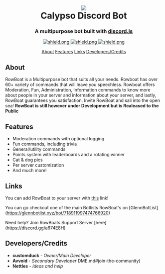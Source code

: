 <h1 align="center">
  <br>
  <a href="https://github.com/sabattle/CalypsoBot"><img src="./data/images/Calypso_Title.png"></a>
  <br>
  Calypso Discord Bot
  <br>
</h1>

<h3 align=center>A multipurpose bot built with <a href=https://github.com/discordjs/discord.js>discord.js</a></h3>


<div align=center>

  <a href="https://discord.gg/pnYVdut">
    <img src="https://discordapp.com/api/guilds/709992782252474429/widget.png?style=shield" alt="shield.png">
  </a>

  <a href="https://github.com/discordjs">
    <img src="https://img.shields.io/badge/discord.js-v11.6.4-blue.svg?logo=npm" alt="shield.png">
  </a>

  <a href="https://github.com/sabattle/CalypsoBot/blob/develop/LICENSE">
    <img src="https://img.shields.io/badge/license-GNU%20GPL%20v3-green" alt="shield.png">
  </a>

</div>

<p align="center">
  <a href="#about">About</a>
  <a href="#features">Features</a>
  <a href="#links"links>Links</a>
  <a href="#developers/credits">Developers/Credits</a>

</p>

## About

RowBoat is a Multipurpose bot that suits all your needs. Rowboat has over 60+ variety of commands that will leave you speechless. Rowboat offers Moderation, Fun, Administration, Information commands to know more about people in your server and information about your server, and lastly, RowBoat guarantees you satisfaction. Invite RowBoat and sail into the open sea!
**RowBoat is still however under Development but is Realeased to the Public**

## Features

  * Moderation commands with optional logging
  * Fun commands, including trivia
  * General/utility commands
  * Points system with leaderboards and a rotating winner
  * Cat & dog pics
  * Per server customization
  * And much more!

## Links

You can add RowBoat to your server with [this](https://discord.com/api/oauth2/authorize?client_id=718911997474766920&permissions=0&scope=bot) link!

You can go checkout one of the main Botlists RowBoat's on [GlennBotList] (https://glennbotlist.xyz/bot/718911997474766920)

Need help? Join RowBoats Support Server [here] (https://discord.gg/a674E8H)

## Developers/Credits

* **customduck** - *Owner/Main Developer*
* **Avvoid** - *Secondary Developer*
DME.md#join-the-community)
* **Nettles** - *Ideas and help* 
